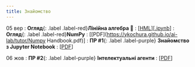 ```yaml
---
title: Знайомство
---
```


05 вер
: **Огляд**{: .label .label-red}**Лінійна алгебра 🔭**
  : [[HML](https://ykochura.github.io/ai-lab/math/linear_algebra.html#/)][[.ipynb](https://colab.research.google.com/github/YKochura/ai-lab/blob/main/math/linear_algebra.ipynb)]
: **Огляд**{: .label .label-red}**NumPy**
  : [[PDF](https://ykochura.github.io/ai-lab/tutor/Numpy Handbook.pdf)]
: **ПР #1**{: .label .label-purple} **Знайомство з Jupyter Notebook**
  : [[PDF](https://drive.google.com/file/d/1iU3yG8rD7Rw8UEBCr6HoA3fF07ioFo0g/view?usp=sharing)]

06 жов
: **ПР #2**{: .label .label-purple} **Інтелектуальні агенти**
  : [[PDF](https://drive.google.com/file/d/1AoYkMJeSW_Eg8jmBacwDMcIuB-jZwQ3x/view?usp=sharing)]


  

